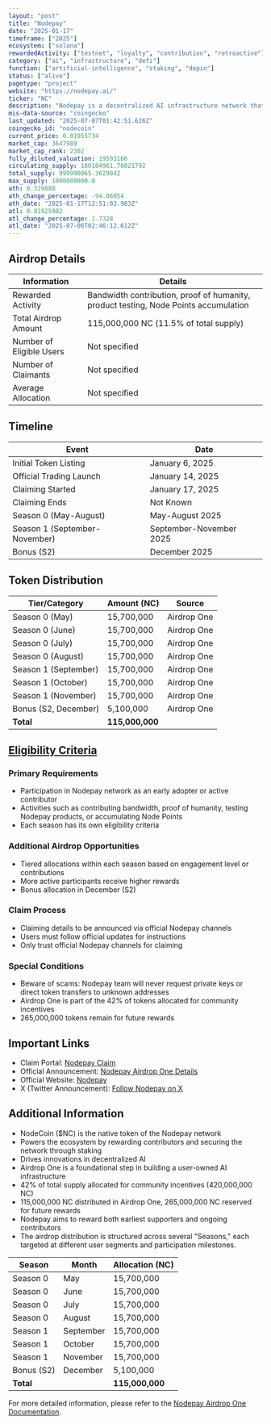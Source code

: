 ```yaml
---
layout: "post"
title: "Nodepay"
date: "2025-01-17"
timeframe: ["2025"]
ecosystem: ["solana"]
rewardedActivity: ["testnet", "loyalty", "contribution", "retroactive"]
category: ["ai", "infrastructure", "defi"]
function: ["artificial-intelligence", "staking", "depin"]
status: ["alive"]
pagetype: "project"
website: "https://nodepay.ai/"
ticker: "NC"
description: "Nodepay is a decentralized AI infrastructure network that rewards contributors and secures the ecosystem through Nodecoin ($NC), supporting innovations in user-owned AI. Users earn rewards by sharing unused internet bandwidth, testing products, and contributing to the network."
mis-data-source: "coingecko"
last_updated: "2025-07-07T01:42:51.626Z"
coingecko_id: "nodecoin"
current_price: 0.01955734
market_cap: 3647989
market_cap_rank: 2302
fully_diluted_valuation: 19593166
circulating_supply: 186184961.78021792
total_supply: 999990065.3629042
max_supply: 1000000000.0
ath: 0.329888
ath_change_percentage: -94.06054
ath_date: "2025-01-17T12:51:03.983Z"
atl: 0.01925982
atl_change_percentage: 1.7328
atl_date: "2025-07-06T02:46:12.612Z"
---
```


## Airdrop Details

| Information              | Details                                                                              |
| ------------------------ | ------------------------------------------------------------------------------------ |
| Rewarded Activity        | Bandwidth contribution, proof of humanity, product testing, Node Points accumulation |
| Total Airdrop Amount     | 115,000,000 NC (11.5% of total supply)                                               |
| Number of Eligible Users | Not specified                                                                        |
| Number of Claimants      | Not specified                                                                        |
| Average Allocation       | Not specified                                                                        |

## Timeline

| Event                         | Date                    |
| ----------------------------- | ----------------------- |
| Initial Token Listing         | January 6, 2025         |
| Official Trading Launch       | January 14, 2025        |
| Claiming Started              | January 17, 2025        |
| Claiming Ends                 | Not Known               |
| Season 0 (May-August)         | May-August 2025         |
| Season 1 (September-November) | September-November 2025 |
| Bonus (S2)                    | December 2025           |

## Token Distribution

| Tier/Category        | Amount (NC)     | Source      |
| -------------------- | --------------- | ----------- |
| Season 0 (May)       | 15,700,000      | Airdrop One |
| Season 0 (June)      | 15,700,000      | Airdrop One |
| Season 0 (July)      | 15,700,000      | Airdrop One |
| Season 0 (August)    | 15,700,000      | Airdrop One |
| Season 1 (September) | 15,700,000      | Airdrop One |
| Season 1 (October)   | 15,700,000      | Airdrop One |
| Season 1 (November)  | 15,700,000      | Airdrop One |
| Bonus (S2, December) | 5,100,000       | Airdrop One |
| **Total**            | **115,000,000** |             |

## [Eligibility Criteria](https://claim.nodefoundation.ai/)

### Primary Requirements

- Participation in Nodepay network as an early adopter or active contributor
- Activities such as contributing bandwidth, proof of humanity, testing Nodepay products, or accumulating Node Points
- Each season has its own eligibility criteria

### Additional Airdrop Opportunities

- Tiered allocations within each season based on engagement level or contributions
- More active participants receive higher rewards
- Bonus allocation in December (S2)

### Claim Process

- Claiming details to be announced via official Nodepay channels
- Users must follow official updates for instructions
- Only trust official Nodepay channels for claiming

### Special Conditions

- Beware of scams: Nodepay team will never request private keys or direct token transfers to unknown addresses
- Airdrop One is part of the 42% of tokens allocated for community incentives
- 265,000,000 tokens remain for future rewards

## Important Links

- Claim Portal: [Nodepay Claim](https://claim.nodefoundation.ai/)
- Official Announcement: [Nodepay Airdrop One Details](https://docs.nodepay.ai/nodepay-introduction/nodecoin/nodepay-airdrop-one)
- Official Website: [Nodepay](https://nodepay.ai/)
- X (Twitter Announcement): [Follow Nodepay on X](https://x.com/nodepay_ai/status/1880178328466067968)

## Additional Information

- NodeCoin ($NC) is the native token of the Nodepay network
- Powers the ecosystem by rewarding contributors and securing the network through staking
- Drives innovations in decentralized AI
- Airdrop One is a foundational step in building a user-owned AI infrastructure
- 42% of total supply allocated for community incentives (420,000,000 NC)
- 115,000,000 NC distributed in Airdrop One, 265,000,000 NC reserved for future rewards
- Nodepay aims to reward both earliest supporters and ongoing contributors
- The airdrop distribution is structured across several "Seasons," each targeted at different user segments and participation milestones.

| Season     | Month     | Allocation (NC) |
| ---------- | --------- | --------------- |
| Season 0   | May       | 15,700,000      |
| Season 0   | June      | 15,700,000      |
| Season 0   | July      | 15,700,000      |
| Season 0   | August    | 15,700,000      |
| Season 1   | September | 15,700,000      |
| Season 1   | October   | 15,700,000      |
| Season 1   | November  | 15,700,000      |
| Bonus (S2) | December  | 5,100,000       |
| **Total**  |           | **115,000,000** |

For more detailed information, please refer to the [Nodepay Airdrop One Documentation](https://docs.nodepay.ai/nodepay-introduction/nodecoin/nodepay-airdrop-one).